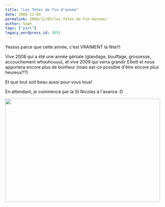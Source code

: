 ```yaml
---
title: "Les fêtes de fin d'année"
date: 2008-12-03
permalink: 2008/12/03/les-fetes-de-fin-dannee/
author: Soph
tags: ["post"]
legacy_wordpress_id: 1051
---
```


Yessss parce que cette année, c'est VRAIMENT la fête!!!

Vive 2008 qui a été une année géniale (glandage, bouffage, grossesse, accouchement whouhouuu), et vive 2009 qui verra grandir Elliott et nous apportera encore plus de bonheur (mais est-ce possible d'être encore plus heureux??)

<!-- excerpt -->

Et que tout soit beau aussi pour vous tous!

En attendant, je commence par la St Nicolas à l'avance :D

<img class="alignnone" title="stnicolasbouffe" src="http://farm4.static.flickr.com/3286/3079685228_abda795fa9.jpg" alt="" width="500" height="333" />
